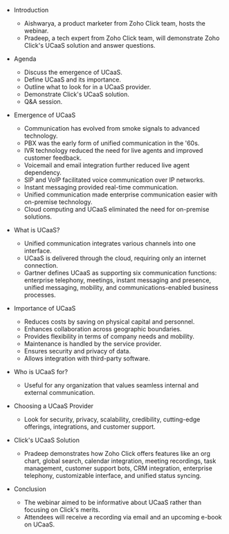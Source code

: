 - Introduction
  - Aishwarya, a product marketer from Zoho Click team, hosts the webinar.
  - Pradeep, a tech expert from Zoho Click team, will demonstrate Zoho Click's UCaaS solution and answer questions.

- Agenda
  - Discuss the emergence of UCaaS.
  - Define UCaaS and its importance.
  - Outline what to look for in a UCaaS provider.
  - Demonstrate Click's UCaaS solution.
  - Q&A session.

- Emergence of UCaaS
  - Communication has evolved from smoke signals to advanced technology.
  - PBX was the early form of unified communication in the '60s.
  - IVR technology reduced the need for live agents and improved customer feedback.
  - Voicemail and email integration further reduced live agent dependency.
  - SIP and VoIP facilitated voice communication over IP networks.
  - Instant messaging provided real-time communication.
  - Unified communication made enterprise communication easier with on-premise technology.
  - Cloud computing and UCaaS eliminated the need for on-premise solutions.

- What is UCaaS?
  - Unified communication integrates various channels into one interface.
  - UCaaS is delivered through the cloud, requiring only an internet connection.
  - Gartner defines UCaaS as supporting six communication functions: enterprise telephony, meetings, instant messaging and presence, unified messaging, mobility, and communications-enabled business processes.

- Importance of UCaaS
  - Reduces costs by saving on physical capital and personnel.
  - Enhances collaboration across geographic boundaries.
  - Provides flexibility in terms of company needs and mobility.
  - Maintenance is handled by the service provider.
  - Ensures security and privacy of data.
  - Allows integration with third-party software.

- Who is UCaaS for?
  - Useful for any organization that values seamless internal and external communication.

- Choosing a UCaaS Provider
  - Look for security, privacy, scalability, credibility, cutting-edge offerings, integrations, and customer support.

- Click's UCaaS Solution
  - Pradeep demonstrates how Zoho Click offers features like an org chart, global search, calendar integration, meeting recordings, task management, customer support bots, CRM integration, enterprise telephony, customizable interface, and unified status syncing.

- Conclusion
  - The webinar aimed to be informative about UCaaS rather than focusing on Click's merits.
  - Attendees will receive a recording via email and an upcoming e-book on UCaaS.